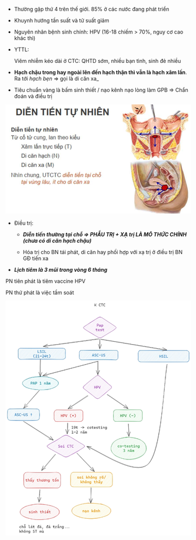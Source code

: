 - Thường gặp thứ 4 trên thế giới. 85% ở các nước đang phát triển
  
- Khuynh hướng tần suất và tử suất giảm
  
- Nguyên nhân bệnh sinh chính: HPV (16-18 chiếm > 70%, nguy cơ cao khác thì)
  
- YTTL:
  
	Viêm nhiễm kéo dài ở CTC: QHTD sớm, nhiều bạn tình, sinh đẻ nhiều
  
- **Hạch chậu trong hay ngoài lên đến hạch thận thì vẫn là hạch xâm lấn**. Ra tới _hạch bẹn_ => gọi là di căn xa_
  
- Tiêu chuẩn vàng là bấm sinh thiết / nạo kênh nạo lòng làm GPB => Chẩn đoán và điều trị
  
![UNG THƯ CỔ TỬ CUNG-1686927596505.jpeg](../../../200%20Files/image/image/UNG%20TH%C6%AF%20C%E1%BB%94%20T%E1%BB%AC%20CUNG-1686927596505.jpeg)
  
- Điều trị:
  
	- **_Diễn tiến thường tại chỗ => PHẪU TRỊ + XẠ trị LÀ MÔ THỨC CHÍNH (chưa có di căn hạch chậu)_**
  
	- Hóa trị cho BN tái phát, di căn hay phối hợp với xạ trị ở điều trị BN GĐ tiến xa
  
- **_Lịch tiêm là 3 mũi trong vòng 6 tháng_**  
  
PN tiên phát là tiêm vaccine HPV  
  
PN thứ phát là việc tầm soát
  

  

  
![../../../../200 FILES/201 Image/UNG THƯ CỔ TỬ CUNG-20250212082507248.webp](../../../../200%20FILES/201%20Image/UNG%20TH%C6%AF%20C%E1%BB%94%20T%E1%BB%AC%20CUNG-20250212082507248.webp)